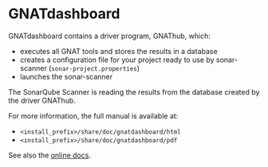 # GNATdashboard

GNATdashboard contains a driver program, GNAThub, which:

* executes all GNAT tools and stores the results in a database
* creates a configuration file for your project ready to use by sonar-scanner
  (`sonar-project.properties`)
* launches the sonar-scanner

The SonarQube Scanner is reading the results from the database created by the
driver GNAThub.

For more information, the full manual is available at:

* `<install_prefix>/share/doc/gnatdashboard/html`
* `<install_prefix>/share/doc/gnatdashboard/pdf`

See also the [online docs](https://docs.adacore.com/gnatdashboard-docs/).
